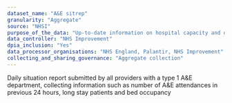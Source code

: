 ```yaml
---
dataset_name: "A&E sitrep"
granularity: "Aggregate"
source: "NHSI"
purpose_of_the_data: "Up-to-date information on hospital capacity and demand, in order to support near-real-time understanding of the current position in hospitals to support decision making and identify hotspots"
data_controller: "NHS Improvement"
dpia_inclusion: "Yes"
data_processor_organisations: "NHS England, Palantir, NHS Improvement"
collecting_and_sharing_governance: "Aggregate collection"
---
```

Daily situation report submitted by all providers with a type 1 A&E department, collecting information such as number of A&E attendances in previous 24 hours, long stay patients and bed occupancy
